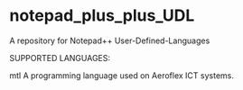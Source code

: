 # notepad_plus_plus_UDL
A repository for Notepad++ User-Defined-Languages

SUPPORTED LANGUAGES:

mtl     A programming language used on Aeroflex ICT systems.
